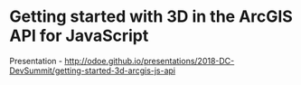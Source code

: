 # Getting started with 3D in the ArcGIS API for JavaScript

Presentation - http://odoe.github.io/presentations/2018-DC-DevSummit/getting-started-3d-arcgis-js-api
